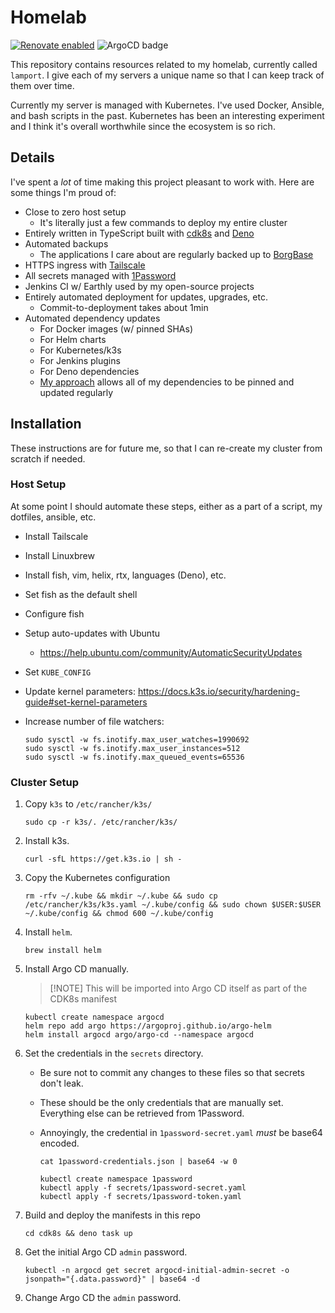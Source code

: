 # Homelab

[![Renovate enabled](https://img.shields.io/badge/renovate-enabled-brightgreen.svg)](https://renovatebot.com/)
![ArgoCD badge](https://argocd.tailnet-1a49.ts.net/api/badge?name=lamport)

This repository contains resources related to my homelab, currently called
`lamport`. I give each of my servers a unique name so that I can keep track of
them over time.

Currently my server is managed with Kubernetes. I've used Docker, Ansible, and
bash scripts in the past. Kubernetes has been an interesting experiment and I
think it's overall worthwhile since the ecosystem is so rich.

## Details

I've spent a _lot_ of time making this project pleasant to work with. Here are
some things I'm proud of:

- Close to zero host setup
  - It's literally just a few commands to deploy my entire cluster
- Entirely written in TypeScript built with [cdk8s](https://cdk8s.io/) and
  [Deno](https://deno.com/)
- Automated backups
  - The applications I care about are regularly backed up to
    [BorgBase](https://www.borgbase.com/)
- HTTPS ingress with [Tailscale](https://tailscale.com/)
- All secrets managed with [1Password](https://1password.com/)
- Jenkins CI w/ Earthly used by my open-source projects
- Entirely automated deployment for updates, upgrades, etc.
  - Commit-to-deployment takes about 1min
- Automated dependency updates
  - For Docker images (w/ pinned SHAs)
  - For Helm charts
  - For Kubernetes/k3s
  - For Jenkins plugins
  - For Deno dependencies
  - [My approach](https://github.com/shepherdjerred/homelab/blob/main/cdk8s/src/versions/versions.ts)
    allows all of my dependencies to be pinned and updated regularly

## Installation

These instructions are for future me, so that I can re-create my cluster from
scratch if needed.

### Host Setup

At some point I should automate these steps, either as a part of a script, my
dotfiles, ansible, etc.

- Install Tailscale
- Install Linuxbrew
- Install fish, vim, helix, rtx, languages (Deno), etc.
- Set fish as the default shell
- Configure fish
- Setup auto-updates with Ubuntu

  - https://help.ubuntu.com/community/AutomaticSecurityUpdates

- Set `KUBE_CONFIG`
- Update kernel parameters:
  https://docs.k3s.io/security/hardening-guide#set-kernel-parameters
- Increase number of file watchers:

  ```
  sudo sysctl -w fs.inotify.max_user_watches=1990692
  sudo sysctl -w fs.inotify.max_user_instances=512
  sudo sysctl -w fs.inotify.max_queued_events=65536
  ```

### Cluster Setup

1. Copy `k3s` to `/etc/rancher/k3s/`

   ```
   sudo cp -r k3s/. /etc/rancher/k3s/
   ```

1. Install k3s.

   ```
   curl -sfL https://get.k3s.io | sh -
   ```

1. Copy the Kubernetes configuration

   ```
   rm -rfv ~/.kube && mkdir ~/.kube && sudo cp /etc/rancher/k3s/k3s.yaml ~/.kube/config && sudo chown $USER:$USER ~/.kube/config && chmod 600 ~/.kube/config
   ```

1. Install `helm`.

   ```
   brew install helm
   ```

1. Install Argo CD manually.

   > [!NOTE] This will be imported into Argo CD itself as part of the CDK8s
   > manifest

   ```
   kubectl create namespace argocd
   helm repo add argo https://argoproj.github.io/argo-helm
   helm install argocd argo/argo-cd --namespace argocd
   ```

1. Set the credentials in the `secrets` directory.

   - Be sure not to commit any changes to these files so that secrets don't
     leak.
   - These should be the only credentials that are manually set. Everything else
     can be retrieved from 1Password.
   - Annoyingly, the credential in `1password-secret.yaml` _must_ be base64
     encoded.

     ```
     cat 1password-credentials.json | base64 -w 0
     ```

     ```
     kubectl create namespace 1password
     kubectl apply -f secrets/1password-secret.yaml
     kubectl apply -f secrets/1password-token.yaml
     ```

1. Build and deploy the manifests in this repo

   ```
   cd cdk8s && deno task up
   ```

1. Get the initial Argo CD `admin` password.

   ```
   kubectl -n argocd get secret argocd-initial-admin-secret -o jsonpath="{.data.password}" | base64 -d
   ```

1. Change Argo CD the `admin` password.
